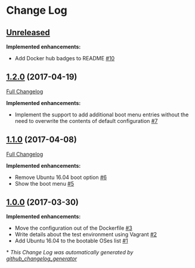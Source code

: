 # Change Log

## [Unreleased](https://github.com/ferrarimarco/home-lab/tree/HEAD)

**Implemented enhancements:**

- Add Docker hub badges to README [\#10](https://github.com/ferrarimarco/pxe/issues/10)

## [1.2.0](https://github.com/ferrarimarco/pxe/tree/1.2.0) (2017-04-19)
[Full Changelog](https://github.com/ferrarimarco/pxe/compare/1.1.0...1.2.0)

**Implemented enhancements:**

- Implement the support to add additional boot menu entries without the need to overwrite the contents of default configuration [\#7](https://github.com/ferrarimarco/pxe/issues/7)

## [1.1.0](https://github.com/ferrarimarco/pxe/tree/1.1.0) (2017-04-08)
[Full Changelog](https://github.com/ferrarimarco/pxe/compare/1.0.0...1.1.0)

**Implemented enhancements:**

- Remove Ubuntu 16.04 boot option [\#6](https://github.com/ferrarimarco/pxe/issues/6)
- Show the boot menu [\#5](https://github.com/ferrarimarco/pxe/issues/5)

## [1.0.0](https://github.com/ferrarimarco/pxe/tree/1.0.0) (2017-03-30)
**Implemented enhancements:**

- Move the configuration out of the Dockerfile [\#3](https://github.com/ferrarimarco/pxe/issues/3)
- Write details about the test environment using Vagrant [\#2](https://github.com/ferrarimarco/pxe/issues/2)
- Add Ubuntu 16.04 to the bootable OSes list [\#1](https://github.com/ferrarimarco/pxe/issues/1)



\* *This Change Log was automatically generated by [github_changelog_generator](https://github.com/skywinder/Github-Changelog-Generator)*

